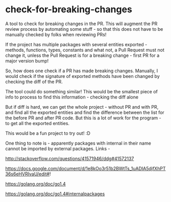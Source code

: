 # check-for-breaking-changes

A tool to check for breaking changes in the PR. This will augment the PR
review process by automating some stuff - so that this does not have to be
manually checked by folks when reviewing PRs!

If the project has multiple packages with several entities exported - methods,
functions, types, constants and what not, a Pull Request must not change it,
unless the Pull Request is for a breaking change - first PR for a major version
bump!

So, how does one check if a PR has made breaking changes. Manually, I would
check if the signature of exported methods have been changed by checking the
diff of the PR.

The tool could do something similar! This would be the smallest piece of info
to process to find this information - checking the diff alone

But if diff is hard, we can get the whole project - without PR and with PR,
and find all the exported entities and find the difference between the list for
the before PR and after PR code. But this is a lot of work for the program - to
get all the exported entities.

This would be a fun project to try out! :D

One thing to note is - apparently packages with internal in their name
cannot be imported by external packages. Links - 

http://stackoverflow.com/questions/41571946/ddg#41572137

https://docs.google.com/document/d/1e8kOo3r51b2BWtTs_1uADIA5djfXhPT36s6eHVRIvaU/edit#!

https://golang.org/doc/go1.4

https://golang.org/doc/go1.4#internalpackages

